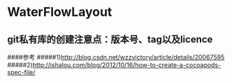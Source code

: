 # WaterFlowLayout

## git私有库的创建注意点：版本号、tag以及licence


####参考
#####1)http://blog.csdn.net/wzzvictory/article/details/20067595
#####2)http://ishalou.com/blog/2012/10/16/how-to-create-a-cocoapods-spec-file/
